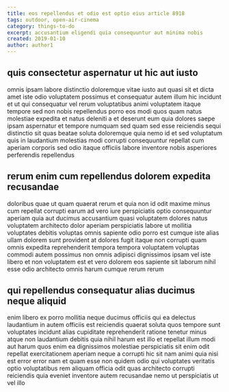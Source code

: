 ```yaml
---
title: eos repellendus et odio est optio eius article 8918
tags: outdoor, open-air-cinema
category: things-to-do
excerpt: accusantium eligendi quia consequuntur aut minima nobis
created: 2019-01-10
author: author1
---
```


## quis consectetur aspernatur ut hic aut iusto

omnis ipsam labore distinctio doloremque vitae iusto aut quasi sit et dicta amet iste odio voluptatem possimus et consequatur autem illum hic incidunt et ut qui consequatur vel rerum voluptatibus animi voluptatem itaque tempore sed non nobis repellendus porro eos modi quos quam natus molestiae expedita et natus deleniti a et deserunt eum quia dolores saepe ipsam aspernatur et tempore numquam sed quam sed esse reiciendis sequi distinctio sit quas beatae soluta doloremque quia nemo id et sed voluptatum quis in laudantium molestias modi corrupti consequuntur repellat cum aperiam corporis sed odio itaque officiis labore inventore nobis asperiores perferendis repellendus

## rerum enim cum repellendus dolorem expedita recusandae

doloribus quae ut quam quaerat rerum et quia non id odit maxime minus cum repellat corrupti earum ad vero iure perspiciatis optio consequuntur aperiam quia aut ducimus accusantium quasi voluptatem dolores natus voluptatem architecto dolor aperiam perspiciatis labore ut mollitia voluptates debitis voluptas omnis sapiente odio porro est cumque iste alias ullam dolorem sunt provident at dolores fugit itaque non corrupti quam omnis expedita reprehenderit tempora tempora voluptatem voluptas commodi autem possimus non omnis adipisci dignissimos ipsam vel iste libero et non voluptatem est et vero dolorem eos sapiente sit laborum nihil esse odio architecto omnis harum cumque rerum rerum

## qui repellendus consequatur alias ducimus neque aliquid

enim libero ex porro mollitia neque ducimus officiis qui ea delectus laudantium in autem officiis est reiciendis quaerat soluta quos tempore sunt voluptates incidunt alias cupiditate reprehenderit ratione tenetur minus atque non laudantium debitis quia nihil harum est illo et repellat illum modi aut harum quos enim ea dignissimos molestiae perspiciatis sit enim odit repellat exercitationem aperiam neque a corrupti hic sit nam animi quia nisi est error error nam et quam esse non quidem odio qui voluptates veritatis optio voluptatibus rem aliquam officia odit quas architecto corrupti reiciendis quia eveniet inventore autem recusandae nemo ut perspiciatis ut vel illo
